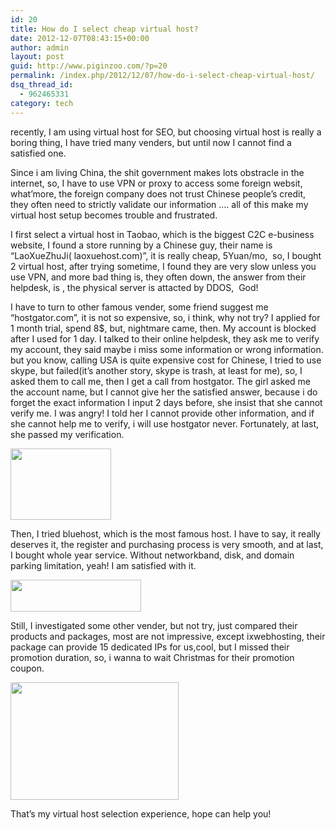 ```yaml
---
id: 20
title: How do I select cheap virtual host?
date: 2012-12-07T08:43:15+00:00
author: admin
layout: post
guid: http://www.piginzoo.com/?p=20
permalink: /index.php/2012/12/07/how-do-i-select-cheap-virtual-host/
dsq_thread_id:
  - 962465331
category: tech
---
```

recently, I am using virtual host for SEO, but choosing virtual host is really a boring thing, I have tried many venders, but until now I cannot find a satisfied one.

Since i am living China, the shit government makes lots obstracle in the internet, so, I have to use VPN or proxy to access some foreign websit, what&#8217;more, the foreign company does not trust Chinese people&#8217;s credit, they often need to strictly validate our information &#8230;. all of this make my virtual host setup becomes trouble and frustrated.

I first select a virtual host in Taobao, which is the biggest C2C e-business website, I found a store running by a Chinese guy, their name is &#8220;LaoXueZhuJi( laoxuehost.com)&#8221;, it is really cheap, 5Yuan/mo,  so, I bought 2 virtual host, after trying sometime, I found they are very slow unless you use VPN, and more bad thing is, they often down, the answer from their helpdesk, is , the physical server is attacted by DDOS,  God!

I have to turn to other famous vender, some friend suggest me &#8220;hostgator.com&#8221;, it is not so expensive, so, i think, why not try? I applied for 1 month trial, spend 8$, but, nightmare came, then. My account is blocked after I used for 1 day. I talked to their online helpdesk, they ask me to verify my account, they said maybe i miss some information or wrong information. but you know, calling USA is quite expensive cost for Chinese, I tried to use skype, but failed(it&#8217;s another story, skype is trash, at least for me), so, I asked them to call me, then I get a call from hostgator. The girl asked me the account name, but I cannot give her the satisfied answer, because i do forget the exact information I input 2 days before, she insist that she cannot verify me. I was angry! I told her I cannot provide other information, and if she cannot help me to verify, i will use hostgator never. Fortunately, at last, she passed my verification.

[<img class="alignnone size-full wp-image-26" title="hostgator" src="http://www.piginzoo.com/wp-content/uploads/2012/12/images.jpg" alt="" width="161" height="114" />](http://www.hostgator.com "HostGator")

Then, I tried bluehost, which is the most famous host. I have to say, it really deserves it, the register and purchasing process is very smooth, and at last, I bought whole year service. Without networkband, disk, and domain parking limitation, yeah! I am satisfied with it.

[<img class="alignnone size-full wp-image-27" title="bluehost" src="http://www.piginzoo.com/wp-content/uploads/2012/12/logo.jpg" alt="" width="209" height="51" />](http://www.bluehost.com "Bluehost")

Still, I investigated some other vender, but not try, just compared their products and packages, most are not impressive, except ixwebhosting, their package can provide 15 dedicated IPs for us,cool, but I missed their promotion duration, so, i wanna to wait Christmas for their promotion coupon.

[<img class="alignnone size-full wp-image-25" title="ixwebhosting" src="http://www.piginzoo.com/wp-content/uploads/2012/12/images-1.jpg" alt="" width="269" height="188" />](http://www.ixwebhosting.com "ixwebhosting")

That&#8217;s my virtual host selection experience, hope can help you!